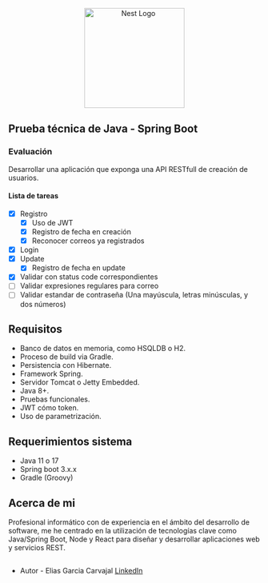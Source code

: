 <p align="center">
  <a href="http://nestjs.com/" target="blank"><img src="https://www.digics.si/wp-content/uploads/2020/09/spring_boot_logo.png" width="200" alt="Nest Logo" /></a>
</p>


## Prueba técnica de Java - Spring Boot
### Evaluación
Desarrollar una aplicación que exponga una API RESTfull de creación de usuarios.

#### Lista de tareas
- [X] Registro
  - [x] Uso de JWT
  - [x] Registro de fecha en creación
  - [x] Reconocer correos ya registrados
- [x] Login
- [x] Update
  - [x] Registro de fecha en update
- [x] Validar con status code correspondientes
- [ ] Validar expresiones regulares para correo
- [ ] Validar estandar de contraseña (Una mayúscula,
  letras minúsculas, y dos números)

## Requisitos
- Banco de datos en memoria, como HSQLDB o H2.
- Proceso de build via Gradle.
- Persistencia con Hibernate.
- Framework Spring.
- Servidor Tomcat o Jetty Embedded.
- Java 8+.
- Pruebas funcionales.
- JWT cómo token.
- Uso de parametrización.

## Requerimientos sistema

- Java 11 o 17
- Spring boot 3.x.x
- Gradle (Groovy)

## Acerca de mi

Profesional informático con de experiencia en el ámbito del desarrollo de software, me he centrado en la utilización de tecnologías clave como Java/Spring Boot, Node y React para diseñar y desarrollar aplicaciones web y servicios REST.

##

- Autor - Elias Garcia Carvajal [LinkedIn](https://linkedin.com/in/elias-garcia-carvajal-02334384)


